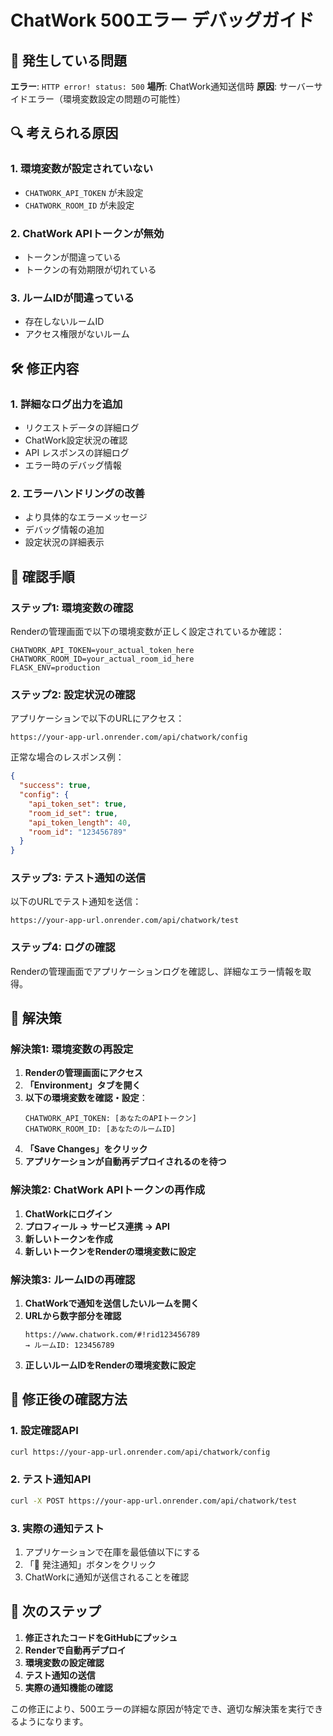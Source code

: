 # ChatWork 500エラー デバッグガイド

## 🚨 発生している問題

**エラー**: `HTTP error! status: 500`
**場所**: ChatWork通知送信時
**原因**: サーバーサイドエラー（環境変数設定の問題の可能性）

## 🔍 考えられる原因

### 1. 環境変数が設定されていない
- `CHATWORK_API_TOKEN` が未設定
- `CHATWORK_ROOM_ID` が未設定

### 2. ChatWork APIトークンが無効
- トークンが間違っている
- トークンの有効期限が切れている

### 3. ルームIDが間違っている
- 存在しないルームID
- アクセス権限がないルーム

## 🛠️ 修正内容

### 1. 詳細なログ出力を追加
- リクエストデータの詳細ログ
- ChatWork設定状況の確認
- API レスポンスの詳細ログ
- エラー時のデバッグ情報

### 2. エラーハンドリングの改善
- より具体的なエラーメッセージ
- デバッグ情報の追加
- 設定状況の詳細表示

## 🔧 確認手順

### ステップ1: 環境変数の確認

Renderの管理画面で以下の環境変数が正しく設定されているか確認：

```env
CHATWORK_API_TOKEN=your_actual_token_here
CHATWORK_ROOM_ID=your_actual_room_id_here
FLASK_ENV=production
```

### ステップ2: 設定状況の確認

アプリケーションで以下のURLにアクセス：
```
https://your-app-url.onrender.com/api/chatwork/config
```

正常な場合のレスポンス例：
```json
{
  "success": true,
  "config": {
    "api_token_set": true,
    "room_id_set": true,
    "api_token_length": 40,
    "room_id": "123456789"
  }
}
```

### ステップ3: テスト通知の送信

以下のURLでテスト通知を送信：
```
https://your-app-url.onrender.com/api/chatwork/test
```

### ステップ4: ログの確認

Renderの管理画面でアプリケーションログを確認し、詳細なエラー情報を取得。

## 🎯 解決策

### 解決策1: 環境変数の再設定

1. **Renderの管理画面にアクセス**
2. **「Environment」タブを開く**
3. **以下の環境変数を確認・設定**：
   ```
   CHATWORK_API_TOKEN: [あなたのAPIトークン]
   CHATWORK_ROOM_ID: [あなたのルームID]
   ```
4. **「Save Changes」をクリック**
5. **アプリケーションが自動再デプロイされるのを待つ**

### 解決策2: ChatWork APIトークンの再作成

1. **ChatWorkにログイン**
2. **プロフィール → サービス連携 → API**
3. **新しいトークンを作成**
4. **新しいトークンをRenderの環境変数に設定**

### 解決策3: ルームIDの再確認

1. **ChatWorkで通知を送信したいルームを開く**
2. **URLから数字部分を確認**
   ```
   https://www.chatwork.com/#!rid123456789
   → ルームID: 123456789
   ```
3. **正しいルームIDをRenderの環境変数に設定**

## 📝 修正後の確認方法

### 1. 設定確認API
```bash
curl https://your-app-url.onrender.com/api/chatwork/config
```

### 2. テスト通知API
```bash
curl -X POST https://your-app-url.onrender.com/api/chatwork/test
```

### 3. 実際の通知テスト
1. アプリケーションで在庫を最低値以下にする
2. 「📱 発注通知」ボタンをクリック
3. ChatWorkに通知が送信されることを確認

## 🚀 次のステップ

1. **修正されたコードをGitHubにプッシュ**
2. **Renderで自動再デプロイ**
3. **環境変数の設定確認**
4. **テスト通知の送信**
5. **実際の通知機能の確認**

この修正により、500エラーの詳細な原因が特定でき、適切な解決策を実行できるようになります。

